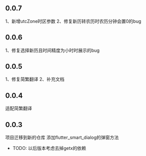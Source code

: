 ## 0.0.7
1、新增utcZone时区参数
2、修复新历转农历时农历分钟会置0的bug

## 0.0.6
1、修复选择新历且时间精度为小时时展示的bug

## 0.0.5
1、修复简繁翻译
2、补充文档

## 0.0.4
适配简繁翻译

## 0.0.3
项目迁移到新的仓库
添加flutter_smart_dialog的弹窗方法
* TODO: 以后版本考虑去掉getx的依赖
